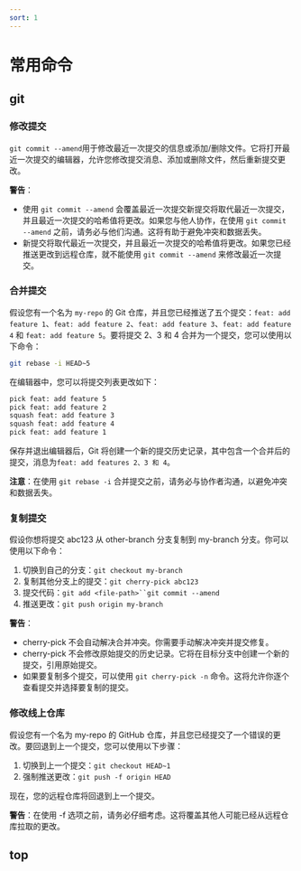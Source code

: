 ```yaml
---
sort: 1
---
```


# 常用命令

## git

### 修改提交

`git commit --amend`用于修改最近一次提交的信息或添加/删除文件。它将打开最近一次提交的编辑器，允许您修改提交消息、添加或删除文件，然后重新提交更改。

**警告**：
- 使用 `git commit --amend` 会覆盖最近一次提交新提交将取代最近一次提交，并且最近一次提交的哈希值将更改。如果您与他人协作，在使用 `git commit --amend` 之前，请务必与他们沟通。这将有助于避免冲突和数据丢失。
- 新提交将取代最近一次提交，并且最近一次提交的哈希值将更改。如果您已经推送更改到远程仓库，就不能使用 `git commit --amend` 来修改最近一次提交。

### 合并提交

假设您有一个名为 `my-repo` 的 Git 仓库，并且您已经推送了五个提交：`feat: add feature 1`、`feat: add feature 2`、`feat: add feature 3`、`feat: add feature 4` 和 `feat: add feature 5`。要将提交 2、3 和 4 合并为一个提交，您可以使用以下命令：
```bash
git rebase -i HEAD~5
```
在编辑器中，您可以将提交列表更改如下：
```bash
pick feat: add feature 5
pick feat: add feature 2
squash feat: add feature 3
squash feat: add feature 4
pick feat: add feature 1
```
保存并退出编辑器后，Git 将创建一个新的提交历史记录，其中包含一个合并后的提交，消息为`feat: add features 2、3 和 4`。

**注意**：在使用 `git rebase -i` 合并提交之前，请务必与协作者沟通，以避免冲突和数据丢失。

### 复制提交

假设你想将提交 abc123 从 other-branch 分支复制到 my-branch 分支。你可以使用以下命令：
1. 切换到自己的分支：`git checkout my-branch`
2. 复制其他分支上的提交：`git cherry-pick abc123`
3. 提交代码：`git add <file-path>``git commit --amend`
4. 推送更改：`git push origin my-branch`

**警告**：
- cherry-pick 不会自动解决合并冲突。你需要手动解决冲突并提交修复。
- cherry-pick 不会修改原始提交的历史记录。它将在目标分支中创建一个新的提交，引用原始提交。
- 如果要复制多个提交，可以使用 `git cherry-pick -n` 命令。这将允许你逐个查看提交并选择要复制的提交。

### 修改线上仓库

假设您有一个名为 my-repo 的 GitHub 仓库，并且您已经提交了一个错误的更改。要回退到上一个提交，您可以使用以下步骤：
1. 切换到上一个提交：`git checkout HEAD~1`
2. 强制推送更改：`git push -f origin HEAD`

现在，您的远程仓库将回退到上一个提交。

**警告**：在使用 -f 选项之前，请务必仔细考虑。这将覆盖其他人可能已经从远程仓库拉取的更改。

## top

